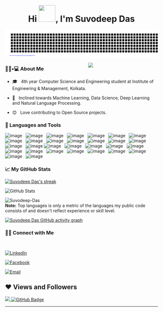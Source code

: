 <h1 align="center">Hi <img src="https://github.com/mitul3737/mitul3737/blob/main/Wave.gif" height="55px" width="55px">, I'm Suvodeep Das</h1>

<p align="center">
    <img src="https://github.com/Suvodeep-Das/Suvodeep-Das/blob/main/gitartwork.svg" />
</p>  

<img align='right' src="https://media3.giphy.com/media/VTtANKl0beDFQRLDTh/giphy.gif?cid=ecf05e47a3r9t3qpu53krkuvvzu2upzkng68p80vjttozqb7&rid=giphy.gif&ct=g" width="230">

<h3> 👨🏻•💻 About Me </h3>




- 🎓 &nbsp; 4th year Computer Science and Engineering student at Institute of Engineering & Management, Kolkata.

- 🌱 &nbsp; Inclined towards Machine Learning, Data Science, Deep Learning and Natural Language Processing.

- 😊 &nbsp; Love contributing to Open Source projects.



<h3>🧰 Languages and Tools</h3>

![image](https://img.shields.io/badge/Python-14354C?style=for-the-badge&logo=python&logoColor=white)&nbsp;&nbsp;
![image](https://img.shields.io/badge/C-14354C?style=for-the-badge&logo=c&logoColor=white)&nbsp;&nbsp;
![image](https://img.shields.io/badge/C%2B%2B-00599C?style=for-the-badge&logo=c%2B%2B&logoColor=white)&nbsp;&nbsp;
![image](https://img.shields.io/badge/Java-14354C?style=for-the-badge&logo=java&logoColor=white)&nbsp;&nbsp;
![image](https://img.shields.io/badge/SQL-14354C?style=for-the-badge&logo=sql&logoColor=white)&nbsp;&nbsp;
![image](https://img.shields.io/badge/Spring%20Boot-27338e?style=for-the-badge&logo=spring%20boot&logoColor=white)&nbsp;&nbsp;
![image](https://img.shields.io/badge/Pandas-150458?style=for-the-badge&logo=pandas&logoColor=white)&nbsp;&nbsp;
![image](https://img.shields.io/badge/Scikit%20Learn-FF8282?style=for-the-badge&logo=scikit-learn&logoColor=white)&nbsp;&nbsp;
![image](https://img.shields.io/badge/Flask-14354C?style=for-the-badge&logo=flask&logoColor=white)&nbsp;&nbsp;
![image](https://img.shields.io/badge/VS%20Code-14354C?style=for-the-badge&logo=vscode&logoColor=white)&nbsp;&nbsp;
![image](https://img.shields.io/badge/Jupyter-F37626.svg?&style=for-the-badge&logo=Jupyter&logoColor=white)&nbsp;&nbsp;
![image](https://img.shields.io/badge/Conda-342B029.svg?&style=for-the-badge&logo=anaconda&logoColor=white)&nbsp;&nbsp;
![image](https://img.shields.io/badge/OpenCV-27338e?style=for-the-badge&logo=OpenCV&logoColor=white)&nbsp;&nbsp;
![image](https://img.shields.io/badge/Excel-000000?style=for-the-badge&logo=excel&logoColor=white)&nbsp;&nbsp;
![image](https://img.shields.io/badge/Linux-000000?style=for-the-badge&logo=linux&logoColor=white)&nbsp;&nbsp;
![image](https://img.shields.io/badge/Git-F05032?style=for-the-badge&logo=git&logoColor=white)
![image](https://img.shields.io/badge/GitHub-342B029.svg?&style=for-the-badge&logo=github&logoColor=white)&nbsp;&nbsp;
![image](https://img.shields.io/badge/MySQL-27338e?style=for-the-badge&logo=mysql&logoColor=white)&nbsp;&nbsp;
![image](https://img.shields.io/badge/HeidiSQL-27338e?style=for-the-badge&logo=heidisql&logoColor=white)&nbsp;&nbsp;
![image](https://img.shields.io/badge/H2%20Database-342B029.svg?&style=for-the-badge&logo=h2%20database&logoColor=white)&nbsp;&nbsp;
![image](https://img.shields.io/badge/Eclipse-14354C?style=for-the-badge&logo=eclipse&logoColor=white)&nbsp;&nbsp;
![image](https://img.shields.io/badge/Postman-14354C?style=for-the-badge&logo=postman&logoColor=white)&nbsp;&nbsp;
![image](https://img.shields.io/badge/AWS-14354C?style=for-the-badge&logo=AWS&logoColor=white)&nbsp;&nbsp;
![image](https://img.shields.io/badge/Colab-F9AB00?style=for-the-badge&logo=Google%20Colab&logoColor=white)&nbsp;&nbsp;
![image](https://img.shields.io/badge/WordPress-27338e?style=for-the-badge&logo=wordpress&logoColor=white)&nbsp;&nbsp;
![image](https://img.shields.io/badge/SharePoint-14354C?style=for-the-badge&logo=share%20point&logoColor=white)&nbsp;&nbsp;
![image](https://img.shields.io/badge/Power%20Virtual%20Agents-F9AB00?style=for-the-badge&logo=power%20virtual%20agents&logoColor=white)&nbsp;&nbsp;
![image](https://img.shields.io/badge/Power%20Bi-27338e?style=for-the-badge&logo=powerbi&logoColor=white)&nbsp;&nbsp;
![image](https://img.shields.io/badge/Power%20Apps-27338e?style=for-the-badge&logo=power%20apps&logoColor=white)&nbsp;&nbsp;
![image](https://img.shields.io/badge/Power%20Automate-27338e?style=for-the-badge&logo=power%20automate&logoColor=white)&nbsp;&nbsp;


<h3>📈 My GitHub Stats</h3>

<a href="https://github.com/Suvodeep-Das/github-readme-streak-stats">
        <img title="🔥 Get streak stats for your profile at git.io/streak-stats" alt="Suvodeep Das's streak" src="https://github-readme-streak-stats.herokuapp.com/?user=Suvodeep-Das&theme=onedark&hide_border=true&stroke=0000&background=060A0CD0"/>
    </a>


![GitHub Stats](https://github-readme-stats.vercel.app/api/?username=Suvodeep-Das&show_icons=true&icon_color=1589F0&bg_color=30,e96443,904e95&title_color=fff&text_color=fff)

<img align="left" src="https://github-readme-stats.vercel.app/api/top-langs?username=Suvodeep-Das&show_icons=true&locale=en&layout=compact&theme=blue-green" width="500" alt="Suvodeep-Das" />
<b>Note:</b> Top languages is only a metric of the languages my public code consists of and doesn't reflect experience or skill level.

[![Suvodeep Das GitHub activity graph](https://github-readme-activity-graph.vercel.app/graph?username=Suvodeep-Das&theme=dracula)](https://github.com/ashutosh00710/github-readme-activity-graph)





<h3> 🤝🏻 Connect with Me </h3>

<br>



<p align="center">

  
<a href="https://www.linkedin.com/in/suvodeep-das-9541aa20a/"><img alt="LinkedIn" src="https://img.shields.io/badge/LinkedIn-Suvodeep%20Das-blue?style=flat-square&logo=linkedin"></a>

<a href="https://www.facebook.com/SuvodeepDas952"><img alt="Facebook" src="https://img.shields.io/badge/Facebook-Suvodeep%20Das-black?style=flat-square&logo=facebook"></a>

<a href="mailto:suvodeep568@gmail.com"><img alt="Email" src="https://img.shields.io/badge/Email-suvodeep568@gmail.com-blue?style=flat-square&logo=gmail"></a>

</p>

## ❤ Views and Followers
<a href="https://github.com/Suvodeep-Das/github-profile-views-counter">
    <img src="https://komarev.com/ghpvc/?username=Suvodeep-Das">
</a>
<a href="https://github.com/Suvodeep-Das?tab=followers"><img src="https://img.shields.io/github/followers/Suvodeep-Das?label=Followers&style=social" alt="GitHub Badge"></a>









<hr>
